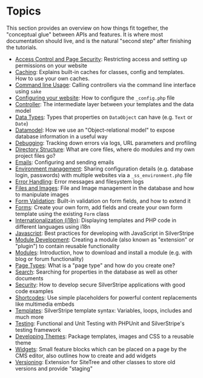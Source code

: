 # Topics

This section provides an overview on how things fit together, the "conceptual glue" between APIs and features.
It is where most documentation should live, and is the natural "second step" after finishing the tutorials.

 * [Access Control and Page Security](access-control): Restricting access and setting up permissions on your website
 * [Caching](caching): Explains built-in caches for classes, config and templates. How to use your own caches.
 * [Command line Usage](commandline): Calling controllers via the command line interface using `sake`
 * [Configuring your website](configuration): How to configure the `_config.php` file
 * [Controller](controller): The intermediate layer between your templates and the data model
 * [Data Types](data-types): Types that properties on `DataObject` can have (e.g. `Text` or `Date`)
 * [Datamodel](datamodel): How we use an "Object-relational model" to expose database information in a useful way
 * [Debugging](debugging): Tracking down errors via logs, URL parameters and profiling
 * [Directory Structure](directory-structure): What are core files, where do modules and my own project files go? 
 * [Emails](email): Configuring and sending emails
 * [Environment management](environment-management): Sharing configuration details (e.g. database login, passwords) with multiple websites via a `_ss_environment.php` file
 * [Error Handling](error-handling): Error messages and filesystem logs
 * [Files and Images](files): File and Image management in the database and how to manipulate images
 * [Form Validation](form-validation): Built-in validation on form fields, and how to extend it
 * [Forms](forms): Create your own form, add fields and create your own form template using the existing `Form` class
 * [Internationalization (i18n)](i18n): Displaying templates and PHP code in different languages using i18n
 * [Javascript](javascript): Best practices for developing with JavaScript in SilverStripe
 * [Module Development](module-development): Creating a module (also known as "extension" or "plugin") to contain reusable functionality
 * [Modules](modules): Introduction, how to download and install a module (e.g. with blog or forum functionality)
 * [Page Types](page-types): What is a "page type" and how do you create one?
 * [Search](search): Searching for properties in the database as well as other documents
 * [Security](security): How to develop secure SilverStripe applications with good code examples
 * [Shortcodes](shortcodes): Use simple placeholders for powerful content replacements like multimedia embeds
 * [Templates](/reference/templates): SilverStripe template syntax: Variables, loops, includes and much more
 * [Testing](testing): Functional and Unit Testing with PHPUnit and SilverStripe's testing framework
 * [Developing Themes](theme-development): Package templates, images and CSS to a reusable theme
 * [Widgets](widgets): Small feature blocks which can be placed on a page by the CMS editor, also outlines how to create and add widgets
 * [Versioning](versioning): Extension for SiteTree and other classes to store old versions and provide "staging"
